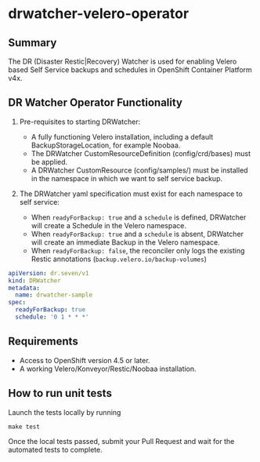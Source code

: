 # drwatcher-velero-operator

## Summary

The DR (Disaster Restic|Recovery) Watcher is used for enabling Velero based Self Service backups and schedules in OpenShift Container Platform v4x.

## DR Watcher Operator Functionality

1. Pre-requisites to starting DRWatcher:
    + A fully functioning Velero installation, including a default BackupStorageLocation, for example Noobaa.
    + The DRWatcher CustomResourceDefinition (config/crd/bases) must be applied.
    + A DRWatcher CustomResource (config/samples/) must be installed in the namespace in which we want to self service backup.

2. The DRWatcher yaml specification must exist for each namespace to self service:
    + When `readyForBackup: true` and a `schedule` is defined, DRWatcher will create a Schedule in the Velero namespace.
    + When `readyForBackup: true` and a `schedule` is absent, DRWatcher will create an immediate Backup in the Velero namespace.
    + When `readyForBackup: false`, the reconciler only logs the existing Restic annotations (`backup.velero.io/backup-volumes`)

```yaml
apiVersion: dr.seven/v1
kind: DRWatcher
metadata:
  name: drwatcher-sample
spec:
  readyForBackup: true
  schedule: '0 1 * * *'
```

## Requirements

+ Access to OpenShift version 4.5 or later.
+ A working Velero/Konveyor/Restic/Noobaa installation.

## How to run unit tests

Launch the tests locally by running

```shell
make test
```

Once the local tests passed, submit your Pull Request and wait for the automated tests to complete.
